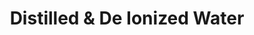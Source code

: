 ---
title: "Distilled & De Ionized Water"
url: /karachi/distilled-and-de-ionized-water/
shop: shop
---